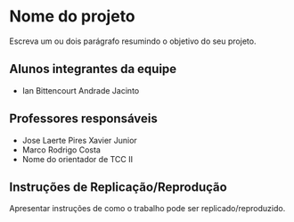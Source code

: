 # Nome do projeto

Escreva um ou dois parágrafo resumindo o objetivo do seu projeto.

## Alunos integrantes da equipe

* Ian Bittencourt Andrade Jacinto

## Professores responsáveis

* Jose Laerte Pires Xavier Junior
* Marco Rodrigo Costa
* Nome do orientador de TCC II

## Instruções de Replicação/Reprodução

Apresentar instruções de como o trabalho pode ser replicado/reproduzido.
